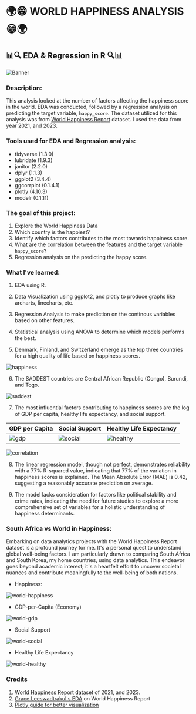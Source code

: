 # :earth_africa::grin: WORLD HAPPINESS ANALYSIS :grin::earth_africa:

## :bar_chart::mag: EDA & Regression in R :mag::bar_chart:

![Banner](https://github.com/yuunam97/world-happiness-EDA-ML/blob/main/images/happiness-banner.png?raw=true)

### Description: 
This analysis looked at the number of factors affecting the happiness score in the world. EDA was conducted, followed by a regression analysis on predicting the target variable, `happy_score`. The dataset utilized for this analysis was from [World Happiness Report](https://worldhappiness.report/data/) dataset. I used the data from year 2021, and 2023.

### Tools used for EDA and Regression analysis:
- tidyverse   (1.3.0)
- lubridate   (1.9.3)
- janitor     (2.2.0)
- dplyr       (1.1.3)
- ggplot2     (3.4.4)
- ggcorrplot  (0.1.4.1)
- plotly      (4.10.3)
- modelr      (0.1.11)

### The goal of this project:
1. Explore the World Happiness Data
2. Which country is the happiest? 
3. Identify which factors contributes to the most towards happiness score.
4. What are the correlation between the features and the target variable `happy_score`?
5. Regression analysis on the predicting the happy score.  

### What I've learned:
1. EDA using R.
2. Data Visualization using ggplot2, and plotly to produce graphs like archarts, linecharts, etc.
3. Regression Analysis to make prediction on the continous variables based on other features. 
4. Statistical analysis using ANOVA to determine which models performs the best. 


5. Denmark, Finland, and Switzerland emerge as the top three countries for a high quality of life based on happiness scores.

![happiness](https://github.com/yuunam97/world-happiness-EDA-ML/blob/main/images/1-happiest-countries.png?raw=true)


6. The SADDEST countries are Central African Republic (Congo), Burundi, and Togo. 

![saddest](https://github.com/yuunam97/world-happiness-EDA-ML/blob/main/images/2-saddest-countries.png?raw=true)


7. The most influential factors contributing to happiness scores are the log of GDP per capita, healthy life expectancy, and social support.

| GDP per Capita  | Social Support | Healthy Life Expectancy |
| ------------- | ------------- | ------------- |
| ![gdp](https://github.com/yuunam97/world-happiness-EDA-ML/blob/main/images/3-gdp-capita-vs-happiness.png?raw=true) | ![social](https://github.com/yuunam97/world-happiness-EDA-ML/blob/main/images/4-social-support-vs-happiness.png?raw=true)  | ![healthy](https://github.com/yuunam97/world-happiness-EDA-ML/blob/main/images/5-healthy-vs-happiness.png?raw=true)  |

![correlation](https://github.com/yuunam97/world-happiness-EDA-ML/blob/main/images/6-correlation-plot.png?raw=true)

8. The linear regression model, though not perfect, demonstrates reliability with a 77% R-squared value, indicating that 77% of the variation in happiness scores is explained. The Mean Absolute Error (MAE) is 0.42, suggesting a reasonably accurate prediction on average.

9. The model lacks consideration for factors like political stability and crime rates, indicating the need for future studies to explore a more comprehensive set of variables for a holistic understanding of happiness determinants.

### South Africa vs World in Happiness:
Embarking on data analytics projects with the World Happiness Report dataset is a profound journey for me. It's a personal quest to understand global well-being factors. I am particularly drawn to comparing South Africa and South Korea, my home countries, using data analytics. This endeavor goes beyond academic interest; it's a heartfelt effort to uncover societal nuances and contribute meaningfully to the well-being of both nations.

- Happiness:

![world-happiness](https://github.com/yuunam97/world-happiness-EDA-ML/blob/main/images/7-sa-vs-world.png?raw=true)


- GDP-per-Capita (Economy)

![world-gdp](https://github.com/yuunam97/world-happiness-EDA-ML/blob/main/images/8-sa-vs-world-gdp.png?raw=true)


- Social Support

![world-social](https://github.com/yuunam97/world-happiness-EDA-ML/blob/main/images/9-sa-vs-world-social.png?raw=true)


- Healthy Life Expectancy

![world-healthy](https://github.com/yuunam97/world-happiness-EDA-ML/blob/main/images/10-sa-vs-world-health.png?raw=true)


### Credits
1. [World Happiness Report](https://worldhappiness.report/data/) dataset of 2021, and 2023. 
2. [Grace Leeswadtrakul's EDA](https://graceleeswadtrakul.medium.com/exploratory-data-analysis-eda-project-world-happiness-report-de37eaef6951) on World Happiness Report  
3. [Plotly guide for better visualization](https://www.kaggle.com/code/desalegngeb/plotly-guide-customize-for-better-visualizations)
